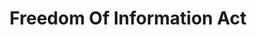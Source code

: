 ---
# This topic lives at
# https://digital.gov/topics/freedom-of-information-act

# Topic Title
title: "Freedom Of Information Act"

# description — keep it short and clear
# summary: ""

# Weight
weight: 1

# For more information on managing topics,
# see https://github.com/GSA/digitalgov.gov/wiki/topics
---